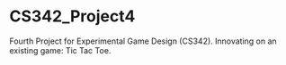 # CS342_Project4
Fourth Project for Experimental Game Design (CS342). Innovating on an existing game: Tic Tac Toe.
